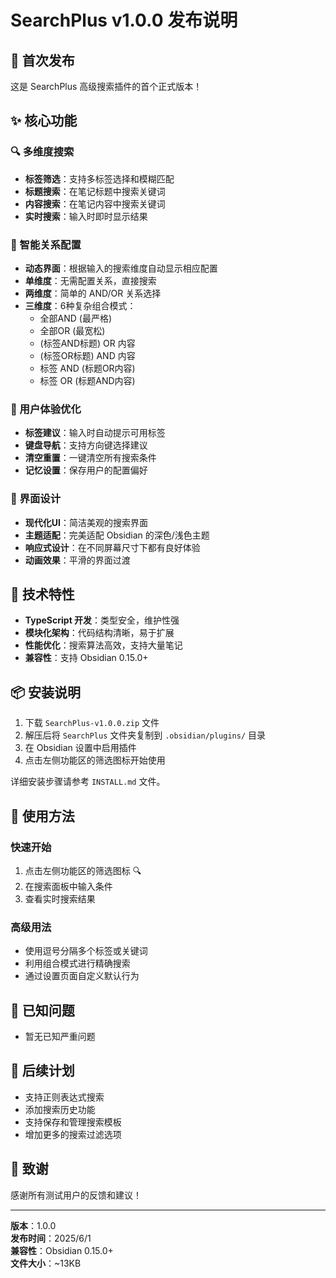 # SearchPlus v1.0.0 发布说明

## 🎉 首次发布

这是 SearchPlus 高级搜索插件的首个正式版本！

## ✨ 核心功能

### 🔍 多维度搜索
- **标签筛选**：支持多标签选择和模糊匹配
- **标题搜索**：在笔记标题中搜索关键词
- **内容搜索**：在笔记内容中搜索关键词
- **实时搜索**：输入时即时显示结果

### 🧠 智能关系配置
- **动态界面**：根据输入的搜索维度自动显示相应配置
- **单维度**：无需配置关系，直接搜索
- **两维度**：简单的 AND/OR 关系选择
- **三维度**：6种复杂组合模式：
  - 全部AND (最严格)
  - 全部OR (最宽松)
  - (标签AND标题) OR 内容
  - (标签OR标题) AND 内容
  - 标签 AND (标题OR内容)
  - 标签 OR (标题AND内容)

### 🎯 用户体验优化
- **标签建议**：输入时自动提示可用标签
- **键盘导航**：支持方向键选择建议
- **清空重置**：一键清空所有搜索条件
- **记忆设置**：保存用户的配置偏好

### 🎨 界面设计
- **现代化UI**：简洁美观的搜索界面
- **主题适配**：完美适配 Obsidian 的深色/浅色主题
- **响应式设计**：在不同屏幕尺寸下都有良好体验
- **动画效果**：平滑的界面过渡

## 🔧 技术特性

- **TypeScript 开发**：类型安全，维护性强
- **模块化架构**：代码结构清晰，易于扩展
- **性能优化**：搜索算法高效，支持大量笔记
- **兼容性**：支持 Obsidian 0.15.0+

## 📦 安装说明

1. 下载 `SearchPlus-v1.0.0.zip` 文件
2. 解压后将 `SearchPlus` 文件夹复制到 `.obsidian/plugins/` 目录
3. 在 Obsidian 设置中启用插件
4. 点击左侧功能区的筛选图标开始使用

详细安装步骤请参考 `INSTALL.md` 文件。

## 🚀 使用方法

### 快速开始
1. 点击左侧功能区的筛选图标 🔍
2. 在搜索面板中输入条件
3. 查看实时搜索结果

### 高级用法
- 使用逗号分隔多个标签或关键词
- 利用组合模式进行精确搜索
- 通过设置页面自定义默认行为

## 🐛 已知问题

- 暂无已知严重问题

## 🔮 后续计划

- 支持正则表达式搜索
- 添加搜索历史功能
- 支持保存和管理搜索模板
- 增加更多的搜索过滤选项

## 💝 致谢

感谢所有测试用户的反馈和建议！

---

**版本**：1.0.0  
**发布时间**：2025/6/1  
**兼容性**：Obsidian 0.15.0+  
**文件大小**：~13KB